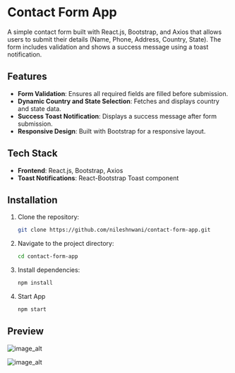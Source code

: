 # Contact Form App

A simple contact form built with React.js, Bootstrap, and Axios that allows users to submit their details (Name, Phone, Address, Country, State). The form includes validation and shows a success message using a toast notification.

## Features

- **Form Validation**: Ensures all required fields are filled before submission.
- **Dynamic Country and State Selection**: Fetches and displays country and state data.
- **Success Toast Notification**: Displays a success message after form submission.
- **Responsive Design**: Built with Bootstrap for a responsive layout.

## Tech Stack

- **Frontend**: React.js, Bootstrap, Axios
- **Toast Notifications**: React-Bootstrap Toast component

## Installation

1. Clone the repository:
   ```bash
   git clone https://github.com/nileshnwani/contact-form-app.git
   
2. Navigate to the project directory:
    ```bash
   cd contact-form-app

4. Install dependencies:
   ```bash
   npm install

5. Start App
   ```bash
   npm start

## Preview
![image_alt](https://github.com/nileshnwani/contact-form-app/blob/66ab105b0eeddbbcdf499f46951dedc2d57d9d7e/image.png)

![image_alt](https://github.com/nileshnwani/contact-form-app/blob/32f77085ca95ee6780f518a09d58c5b84034cf18/image-1.png)

